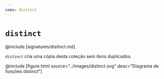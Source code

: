 ```yaml
---
name: distinct
---
```


# `distinct`

@include [signatures/distinct.md]

`distinct` cria uma cópia desta coleção sem itens duplicados.

@include [figure.html source="../images/distinct.svg" desc="Diagrama de funções distinct"]
